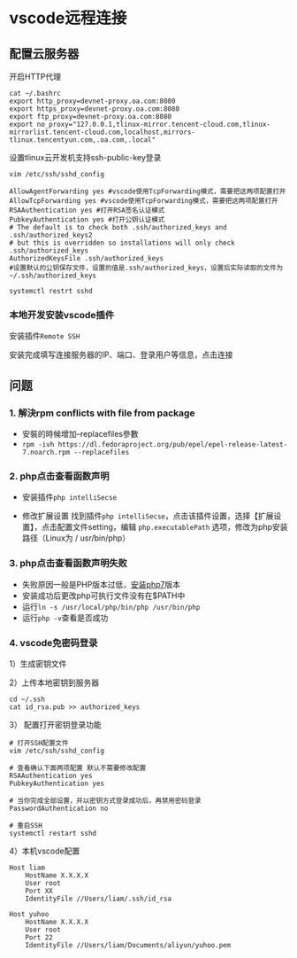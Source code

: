 
# vscode远程连接

## 配置云服务器

开启HTTP代理

```linux
cat ~/.bashrc
export http_proxy=devnet-proxy.oa.com:8080
export https_proxy=devnet-proxy.oa.com:8080
export ftp_proxy=devnet-proxy.oa.com:8080
export no_proxy="127.0.0.1,tlinux-mirror.tencent-cloud.com,tlinux-mirrorlist.tencent-cloud.com,localhost,mirrors-tlinux.tencentyun.com,.oa.com,.local"
```

设置tlinux云开发机支持ssh-public-key登录

```linux
vim /etc/ssh/sshd_config

AllowAgentForwarding yes #vscode使用TcpForwarding模式，需要把这两项配置打开
AllowTcpForwarding yes #vscode使用TcpForwarding模式，需要把这两项配置打开
RSAAuthentication yes #打开RSA签名认证模式
PubkeyAuthentication yes #打开公钥认证模式
# The default is to check both .ssh/authorized_keys and .ssh/authorized_keys2
# but this is overridden so installations will only check .ssh/authorized_keys
AuthorizedKeysFile .ssh/authorized_keys 
#设置默认的公钥保存文件，设置的值是.ssh/authorized_keys，设置后实际读取的文件为~/.ssh/authorized_keys

systemctl restrt sshd
```

### 本地开发安装vscode插件

安装插件`Remote SSH`

安装完成填写连接服务器的IP、端口、登录用户等信息，点击连接

## 问题

### 1. 解決rpm conflicts with file from package

+ 安裝的時候增加–replacefiles參數
+ `rpm -ivh https://dl.fedoraproject.org/pub/epel/epel-release-latest-7.noarch.rpm --replacefiles`

### 2. php点击查看函数声明

+ 安装插件`php intelliSecse`

+ 修改扩展设置
  找到插件`php intelliSecse`，点击该插件设置，选择【扩展设置】，点击配置文件setting，编辑 `php.executablePath` 选项，修改为php安装路径（Linux为 / usr/bin/php）

### 3. php点击查看函数声明失败

+ 失败原因一般是PHP版本过低，[安装php7](https://www.jianshu.com/p/1e23aba0a164)版本
+ 安装成功后更改php可执行文件没有在$PATH中
+ 运行`ln -s /usr/local/php/bin/php /usr/bin/php`
+ 运行`php -v`查看是否成功

### 4. vscode免密码登录

1）生成密钥文件

2）上传本地密钥到服务器

```shell
cd ~/.ssh
cat id_rsa.pub >> authorized_keys
```

3） 配置打开密钥登录功能

```shell
# 打开SSH配置文件
vim /etc/ssh/sshd_config

# 查看确认下面两项配置 默认不需要修改配置
RSAAuthentication yes
PubkeyAuthentication yes

# 当你完成全部设置，并以密钥方式登录成功后，再禁用密码登录
PasswordAuthentication no

# 重启SSH
systemctl restart sshd
```

4）本机vscode配置

```config
Host liam
    HostName X.X.X.X
    User root
    Port XX
    IdentityFile //Users/liam/.ssh/id_rsa

Host yuhoo
    HostName X.X.X.X
    User root
    Port 22
    IdentityFile //Users/liam/Documents/aliyun/yuhoo.pem
```